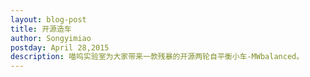 ```yaml
---
layout: blog-post
title: 开源造车
author: Songyimiao
postday: April 28,2015
description: 喵呜实验室为大家带来一款残暴的开源两轮自平衡小车-MWbalanced。
---
```








